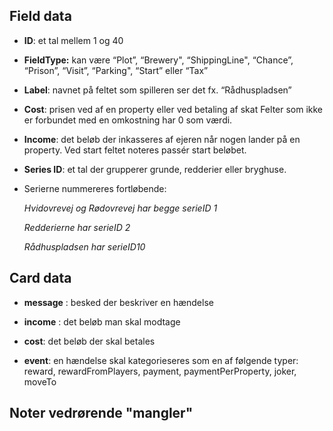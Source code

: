 ## Field data


- **ID**: et tal mellem 1 og 40

- **FieldType:** kan være “Plot”, “Brewery", “ShippingLine", “Chance”, “Prison”, “Visit”, “Parking", “Start” eller “Tax”

- **Label**: navnet på feltet som spilleren ser det
  fx. “Rådhuspladsen”

- **Cost**: prisen ved af en property eller ved betaling af skat
  Felter som ikke er forbundet med en omkostning har 0 som værdi.

- **Income**: det beløb der inkasseres af ejeren når nogen lander på en property.
  Ved start feltet noteres passér start beløbet.

- **Series ID**: et tal der grupperer grunde, redderier eller bryghuse.
- Serierne nummereres fortløbende:

  _Hvidovrevej og Rødovrevej har begge serieID 1_

  _Redderierne har serieID 2_

  _Rådhuspladsen har serieID10_


## Card data

- **message** : besked der beskriver en hændelse

- **income** : det beløb man skal modtage

- **cost**: det beløb der skal betales

- **event**: en hændelse skal kategorieseres som en af følgende typer: reward, rewardFromPlayers, payment, paymentPerProperty, joker, moveTo


## Noter vedrørende "mangler"
